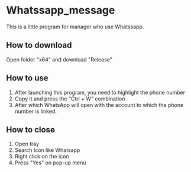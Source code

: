 # Whatssapp_message

This is a little program for manager who use Whatssapp.

## How to download
  Open folder "x64" and download "Release"

## How to use
  1. After launching this program, you need to highlight the phone number
  2. Сopy it and press the "Ctrl + W" combination
  3. After which WhatsApp will open with the account to which the phone number is linked.

## How to close
  1. Open tray
  2. Search Icon like Whatsapp
  3. Right click on the icon
  4. Press "Yes" on pop-up menu

